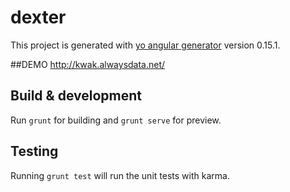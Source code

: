 # dexter

This project is generated with [yo angular generator](https://github.com/yeoman/generator-angular)
version 0.15.1.

##DEMO
http://kwak.alwaysdata.net/

## Build & development

Run `grunt` for building and `grunt serve` for preview.

## Testing

Running `grunt test` will run the unit tests with karma.
